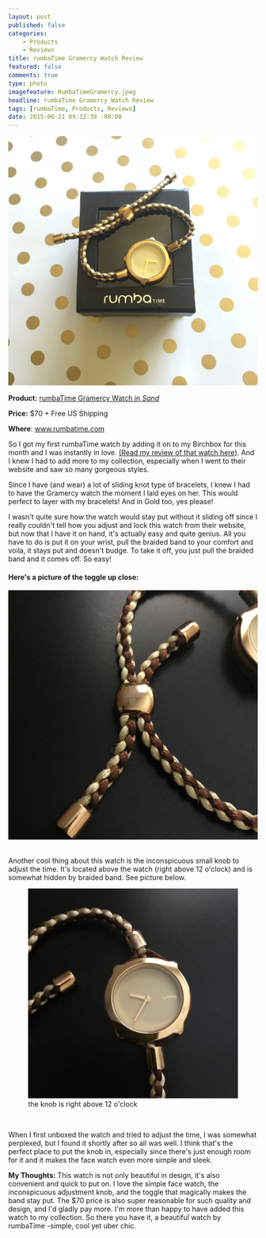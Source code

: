 ```yaml
---
layout: post
published: false
categories: 
    - Products
    - Reviews
title: rumbaTime Gramercy Watch Review
featured: false
comments: true
type: photo
imagefeature: RumbaTimeGramercy.jpeg
headline: rumbaTime Gramercy Watch Review
tags: [rumbaTime, Products, Reviews]
date: 2015-06-21 09:32:39 -08:00
---
```


<center><img src='/images/RumbatimeGramercy.jpeg'></center>
<p><b>Product:</b> <a href="http://rumbatime.com/collections/gramercy/products/gramercy-sand" target="_blank">rumbaTime Gramercy Watch in <i>Sand</i></a></p>
<p><b>Price:</b> $70 + Free US Shipping</p>
<p><b>Where</b>: <a href="http://rumbatime.com" target="_blank">www.rumbatime.com</a>
<br>

<p>So I got my first rumbaTime watch by adding it on to my Birchbox for this month and I was instantly in love. <a href="http://whatsupmailbox.com/subscriptions/reviews/Birchbox-June-2015-Second-Box-Review/" target="_blank">(Read my review of that watch here)</a>. And I knew I had to add more to my collection, especially when I went to their website and saw so many gorgeous styles.</p>

<p>Since I have (and wear) a lot of sliding knot type of bracelets, I knew I had to have the Gramercy watch the moment I laid eyes on her. This would perfect to layer with my bracelets! And in Gold too, yes please!</p>

<p>I wasn't quite sure how the watch would stay put without it sliding off since I really couldn't tell how you adjust and lock this watch from their website, but now that I have it on hand, it's actually easy and quite genius. All you have to do is put it on your wrist, pull the braided band to your comfort and voila, it stays put and doesn't budge. To take it off, you just pull the braided band and it comes off. So easy!</p>

<H4>Here's a picture of the toggle up close:</H4>
<center><img src='/images/RumbatimeGramercy2.jpeg'></center>
<br>

<p>Another cool thing about this watch is the inconspicuous small knob to adjust the time. It's located above the watch (right above 12 o'clock) and is somewhat hidden by braided band. See picture below.</p>

<figure>
        <img src='/images/RumbatimeGramercy3.jpeg'>
        <figcaption>the knob is right above 12 o'clock</figcaption>
</figure>
<br>

<p>When I first unboxed the watch and tried to adjust the time, I was somewhat perplexed, but I found it shortly after so all was well. I think that's the perfect place to put the knob in, especially since there's just enough room for it and it makes the face watch even more simple and sleek.</p>

<p><i class="icon-exclamation-sign"></i><b>My Thoughts:</b> This watch is not only beautiful in design, it's also convenient and quick to put on. I love the simple face watch, the inconspicuous adjustment knob, and the toggle that magically makes the band stay put. The $70 price is also super reasonable for such quality and design, and I'd gladly pay more. I'm more than happy to have added this watch to my collection. So there you have it, a beautiful watch by rumbaTime -simple, cool yet uber chic.</p>
